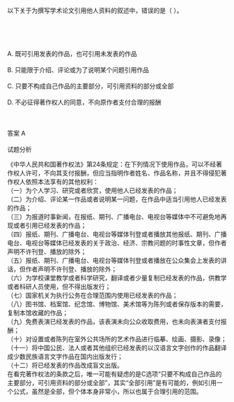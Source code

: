 <div class="detail lh2">以下关于为撰写学术论文引用他人资料的叙述中，错误的是（  ）。<p><br/></p><br/><br/>A. 既可引用发表的作品，也可引用未发表的作品<br/><br/>B. 只能限于介绍、评论或为了说明某个问题引用作品<br/><br/>C. 只要不构成自己作品的主要部分，可引用资料的部分或全部<br/><br/>D. 不必征得著作权人的同意，不向原作者支付合理的报酬<br/><br/><br/><br/>答案 A<br/><br/>试题分析<br/><p></p><p>《中华人民共和国著作权法》第24条规定：在下列情况下使用作品，可以不经著作权人许可，不向其支付报酬，但应当指明作者姓名、作品名称，并且不得侵犯著作权人依照本法享有的其他权利：<br/>（一）为个人学习、研究或者欣赏，使用他人已经发表的作品；<br/>（二）为介绍、评论某一作品或者说明某一问题，在作品中适当引用他人已经发表的作品；<br/>（三）为报道时事新闻，在报纸、期刊、广播电台、电视台等媒体中不可避免地再现或者引用已经发表的作品；<br/>（四）报纸、期刊、广播电台、电视台等媒体刊登或者播放其他报纸、期刊、广播电台、电视台等媒体已经发表的关于政治、经济、宗教问题的时事性文章，但作者声明不许刊登、播放的除外；<br/>（五）报纸、期刊、广播电台、电视台等媒体刊登或者播放在公众集会上发表的讲话，但作者声明不许刊登、播放的除外；<br/>（六）为学校课堂教学或者科学研究，翻译或者少量复制已经发表的作品，供教学或者科研人员使用，但不得出版发行；<br/>（七）国家机关为执行公务在合理范围内使用已经发表的作品；<br/>（八）图书馆、档案馆、纪念馆、博物馆、美术馆等为陈列或者保存版本的需要，复制本馆收藏的作品；<br/>（九）免费表演已经发表的作品，该表演未向公众收取费用，也未向表演者支付报酬；<br/>（十）对设置或者陈列在室外公共场所的艺术作品进行临摹、绘画、摄影、录像；<br/>（十一）将中国公民、法人或者其他组织已经发表的以汉语言文字创作的作品翻译成少数民族语言文字作品在国内出版发行；<br/>（十二）将已经发表的作品改成盲文出版。<br/>在看完著作权法的条款之后，唯一可能有疑虑的是C选项“只要不构成自己作品的主要部分，可引用资料的部分或全部”，其实“全部引用”是有可能的，例如引用一个公式，虽然是全部，但个体本身非常小，所以也属于合理引用的范围。</p></div>